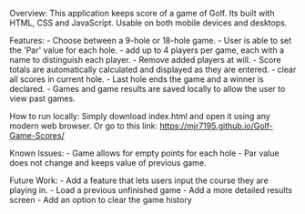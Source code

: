 Overview:
    This application keeps score of a game of Golf. Its built with HTML, CSS and JavaScript. Usable on both mobile devices and desktops. 

Features: 
    - Choose between a 9-hole or 18-hole game.
    - User is able to set the 'Par' value for each hole.
    - add up to 4 players per game, each with a name to distinguish each player. 
    - Remove added players at will.
    - Score totals are automatically calculated and displayed as they are entered.
    - clear all scores in current hole.
    - Last hole ends the game and a winner is declared.
    - Games and game results are saved locally to allow the user to view past games.

How to run locally:
    Simply download index.html and open it using any modern web browser.
    Or go to this link: https://mjr7195.github.io/Golf-Game-Scores/

Known Issues:
    - Game allows for empty points for each hole
    - Par value does not change and keeps value of previous game.

Future Work:
    - Add a feature that lets users input the course they are playing in.
    - Load a previous unfinished game
    - Add a more detailed results screen
    - Add an option to clear the game history

